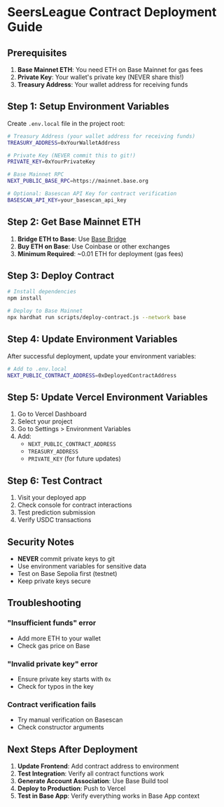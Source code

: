 # SeersLeague Contract Deployment Guide

## Prerequisites

1. **Base Mainnet ETH**: You need ETH on Base Mainnet for gas fees
2. **Private Key**: Your wallet's private key (NEVER share this!)
3. **Treasury Address**: Your wallet address for receiving funds

## Step 1: Setup Environment Variables

Create `.env.local` file in the project root:

```bash
# Treasury Address (your wallet address for receiving funds)
TREASURY_ADDRESS=0xYourWalletAddress

# Private Key (NEVER commit this to git!)
PRIVATE_KEY=0xYourPrivateKey

# Base Mainnet RPC
NEXT_PUBLIC_BASE_RPC=https://mainnet.base.org

# Optional: Basescan API Key for contract verification
BASESCAN_API_KEY=your_basescan_api_key
```

## Step 2: Get Base Mainnet ETH

1. **Bridge ETH to Base**: Use [Base Bridge](https://bridge.base.org)
2. **Buy ETH on Base**: Use Coinbase or other exchanges
3. **Minimum Required**: ~0.01 ETH for deployment (gas fees)

## Step 3: Deploy Contract

```bash
# Install dependencies
npm install

# Deploy to Base Mainnet
npx hardhat run scripts/deploy-contract.js --network base
```

## Step 4: Update Environment Variables

After successful deployment, update your environment variables:

```bash
# Add to .env.local
NEXT_PUBLIC_CONTRACT_ADDRESS=0xDeployedContractAddress
```

## Step 5: Update Vercel Environment Variables

1. Go to Vercel Dashboard
2. Select your project
3. Go to Settings > Environment Variables
4. Add:
   - `NEXT_PUBLIC_CONTRACT_ADDRESS`
   - `TREASURY_ADDRESS`
   - `PRIVATE_KEY` (for future updates)

## Step 6: Test Contract

1. Visit your deployed app
2. Check console for contract interactions
3. Test prediction submission
4. Verify USDC transactions

## Security Notes

- **NEVER** commit private keys to git
- Use environment variables for sensitive data
- Test on Base Sepolia first (testnet)
- Keep private keys secure

## Troubleshooting

### "Insufficient funds" error
- Add more ETH to your wallet
- Check gas price on Base

### "Invalid private key" error
- Ensure private key starts with `0x`
- Check for typos in the key

### Contract verification fails
- Try manual verification on Basescan
- Check constructor arguments

## Next Steps After Deployment

1. **Update Frontend**: Add contract address to environment
2. **Test Integration**: Verify all contract functions work
3. **Generate Account Association**: Use Base Build tool
4. **Deploy to Production**: Push to Vercel
5. **Test in Base App**: Verify everything works in Base App context

